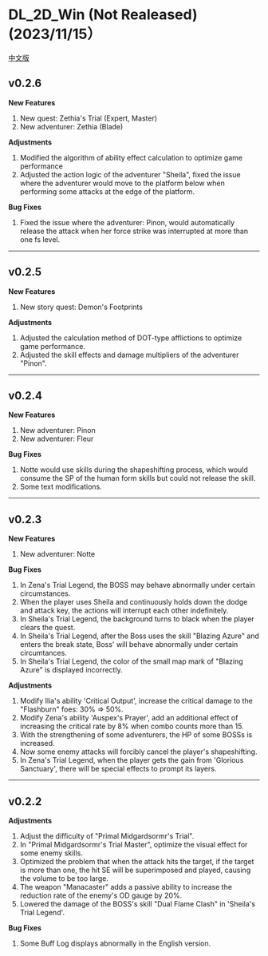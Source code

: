 # DL_2D_Win (Not Realeased) (2023/11/15）

[中文版](./README.md)

## v0.2.6

**New Features**

1. New quest: Zethia's Trial (Expert, Master)
2. New adventurer: Zethia (Blade)

**Adjustments**

1. Modified the algorithm of ability effect calculation to optimize game performance
2. Adjusted the action logic of the adventurer "Sheila", fixed the issue where the adventurer would move to the platform below when performing some attacks at the edge of the platform.

**Bug Fixes**

1. Fixed the issue where the adventurer: Pinon, would automatically release the attack when her force strike was interrupted at more than one fs level.

---

## v0.2.5

**New Features**

1. New story quest: Demon's Footprints

**Adjustments**

1. Adjusted the calculation method of DOT-type afflictions to optimize game performance.
2. Adjusted the skill effects and damage multipliers of the adventurer "Pinon".

---

## v0.2.4

**New Features**

1. New adventurer: Pinon
2. New adventurer: Fleur

**Bug Fixes**

1. Notte would use skills during the shapeshifting process, which would consume the SP of the human form skills but could not release the skill.
2. Some text modifications.

---

## v0.2.3

**New Features**

1. New adventurer: Notte

**Bug Fixes**

1. In Zena's Trial Legend, the BOSS may behave abnormally under certain circumstances.
2. When the player uses Sheila and continuously holds down the dodge and attack key, the actions will interrupt each other indefinitely.
3. In Sheila's Trial Legend, the background turns to black when the player clears the quest.
4. In Sheila's Trial Legend, after the Boss uses the skill "Blazing Azure" and enters the break state, Boss' will behave abnormally under certain circumtances.
5. In Sheila's Trial Legend, the color of the small map mark of "Blazing Azure" is displayed incorrectly.

**Adjustments**

1. Modify Ilia's ability 'Critical Output', increase the critical damage to the "Flashburn" foes: 30% => 50%.
2. Modify Zena's ability 'Auspex's Prayer', add an additional effect of increasing the critical rate by 8% when combo counts more than 15.
3. With the strengthening of some adventurers, the HP of some BOSSs is increased.
4. Now some enemy attacks will forcibly cancel the player's shapeshifting.
5. In Zena's Trial Legend, when the player gets the gain from 'Glorious Sanctuary', there will be special effects to prompt its layers.

---

## v0.2.2

**Adjustments**

1. Adjust the difficulty of "Primal Midgardsormr's Trial".
2. In "Primal Midgardsormr's Trial Master", optimize the visual effect for some enemy skills.
3. Optimized the problem that when the attack hits the target, if the target is more than one, the hit SE will be superimposed and played, causing the volume to be too large.
4. The weapon "Manacaster" adds a passive ability to increase the reduction rate of the enemy's OD gauge by 20%.
5. Lowered the damage of the BOSS's skill "Dual Flame Clash" in 'Sheila's Trial Legend'.

**Bug Fixes**

1. Some Buff Log displays abnormally in the English version.
